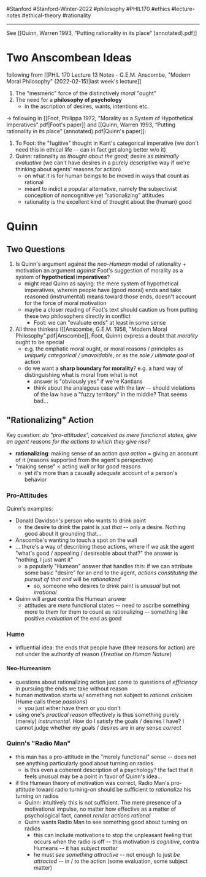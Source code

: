 #Stanford #Stanford-Winter-2022 #philosophy #PHIL170 #ethics #lecture-notes #ethical-theory #rationality
___
See [[Quinn, Warren 1993, “Putting rationality in its place” (annotated).pdf]]

# Two Anscombean Ideas
following from [[PHIL 170 Lecture 13 Notes - G.E.M. Anscombe, "Modern Moral Philosophy" (2022-02-15)|last week's lecture]]
1. The "mesmeric" force of the distinctively *moral* "ought"
2. The need for a **philosophy of psychology**
	- in the ascription of desires, wants, intentions etc.

-> following in [[Foot, Philippa 1972, "Morality as a System of Hypothetical Imperatives".pdf|Foot's paper]] and [[Quinn, Warren 1993, “Putting rationality in its place” (annotated).pdf|Quinn's paper]]:
1. To Foot: the "fugitive" thought in Kant's categorical imperative (we don't need this in ethical life -- can in fact get along better w/o it)
2. Quinn: rationality as *thought about the good*; desire as *minimally evaluative* (we can't have desires in a purely descriptive way if we're thinking about agents' reasons for action)
	- on what it is for human beings to be moved in ways that count as rational
	- meant to indict a popular alternative, namely the subjectivist conception of noncognitive yet "rationalizing" attitudes
	- rationality is the excellent kind of thought about the (human) good

# Quinn
## Two Questions
1. Is Quinn's argument against the *neo-Humean* model of rationality + motivation an argument *against* Foot's suggestion of morality as a system of **hypothetical imperatives**?
	- might read Quinn as saying: the mere system of hypothetical imperatives, wherein people have (good moral) ends and take reasoned (instrumental) means toward those ends, doesn't account for the force of moral motivation
	- maybe a closer reading of Foot's text should caution us from putting these two philosophers directly in conflict
		- Foot: we can "evaluate ends" at least in some sense
2. All three thinkers ([[Anscombe, G.E.M. 1958, "Modern Moral Philosophy".pdf|Anscombe]], Foot, Quinn) express a doubt that *morality* ought to be special
	- e.g. the emphatic moral ought, or moral reasons / principles as *uniquely categorical / unavoidable*, or as the *sole / ultimate goal* of action
	- do we want a **sharp boundary for morality**? e.g. a hard way of distinguishing what is moral from what is not
		- answer is "obviously yes" if we're Kantians
		- think about the analagous case with the law -- should violations of the law have a "fuzzy territory" in the middle? That seems bad...

## "Rationalizing" Action
Key question: *do "pro-attitudes", conceived as mere functional states, give an agent reasons for the actions to which they give rise?*
- **rationalizing**: making sense of an action *qua action* = giving an account of it (reasons supported from the agent's perspective)
- "making sense" < acting *well* or for *good* reasons
	- yet it's more than a causally adequate account of a person's behavior

### Pro-Attitudes
Quinn's examples:
- Donald Davidson's person who wants to drink paint
	- the desire to drink the paint is just *that* -- only a desire. Nothing good about it grounding that...
- Anscombe's wanting to touch a spot on the wall
- ... there's a way of describing these actions, where if we ask the agent "what's good / appealing / desireable about that?" the answer is "nothing, I just want it"
	- a popularly "Humean" answer that handles this: if we can attribute some basic "desire" for an end to the agent, *actions constituting the pursuit of that end* will be *rationalized*
		- so, someone who desires to drink paint is *unusual* but not *irrational*
- Quinn will argue contra the Humean answer
	- attitudes are *mere* functional states -- need to ascribe something more to them for them to count as rationalizing -- something like positive *evaluation* of the end as good

### Hume
- influential idea: the ends that people have (their reasons for action) are not under the authority of reason (*Treatise on Human Nature*)

#### Neo-Humeanism
- questions about rationalizing action just come to questions of *efficiency* in pursuing the ends we take without reason
- human motivation starts w/ something not subject to *rational criticism* (Hume calls these *passions*)
	- you just either have them or you don't
- using one's *practical reason* effectively is thus something purely (merely) *instrumental*. How do I satisfy the goals / desires I have? I cannot judge whether my goals / desires are in any sense *correct*

### Quinn's "Radio Man"
- this man has a pro-attitude in the "merely functional" sense -- does not see anything particularly good about turning on radios
	- is this even a coherent description of a psychology? the fact that it feels unusual may be a point in favor of Quinn's idea...
- if the Humean theory of motivation was correct, Radio Man's pro-attitude toward radio turning-on should be sufficient to *rationalize* his turning on radios
	- Quinn: intuitively this is not sufficient. The mere presence of a motivational impulse, no matter how effective as a matter of psychological fact, cannot *render actions rational*
	- Quinn wants Radio Man to see something good about turning on radios
		- this can include motivations to stop the unpleasant feeling that occurs when the radio is off -- this motivation is *cognitive*, contra Humeans -- it has *subject matter*
		- he must *see something attractive* -- not enough to just *be attracted* -- in / to the action (some evaluation, some subject matter)